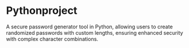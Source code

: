 # Pythonproject
A secure password generator tool in Python, allowing users to create randomized passwords with custom lengths, ensuring enhanced security with complex character combinations.
